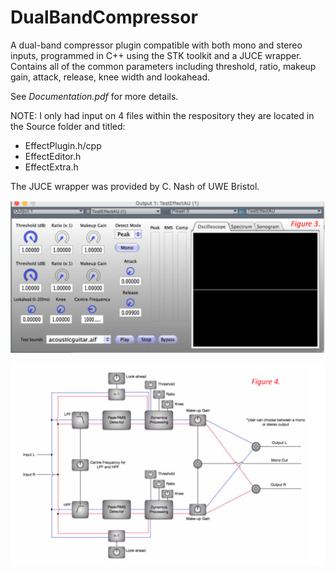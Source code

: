 # DualBandCompressor

A dual-band compressor plugin compatible with both mono and stereo inputs, programmed in C++ using the STK toolkit and a JUCE wrapper. Contains all of the common parameters including threshold, ratio, makeup gain, attack, release, knee width and lookahead.

See *Documentation.pdf* for more details.

NOTE: I only had input on 4 files within the respository they are located in the Source folder and titled:

* EffectPlugin.h/cpp
* EffectEditor.h
* EffectExtra.h

The JUCE wrapper was provided by C. Nash of UWE Bristol.

![Screenshot](Screenshot.png)

![BlockDiagram](BlockDiagram.png)
